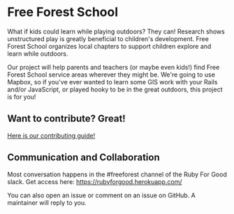 # Free Forest School

What if kids could learn while playing outdoors? They can! Research shows unstructured play is greatly beneficial to children's development. Free Forest School organizes local chapters to support children explore and learn while outdoors.

Our project will help parents and teachers (or maybe even kids!) find Free Forest School service areas wherever they might be. We're going to use Mapbox, so if you've ever wanted to learn some GIS work with your Rails and/or JavaScript, or played hooky to be in the great outdoors, this project is for you!

## Want to contribute? Great!

[Here is our contributing guide!](./CONTRIBUTING.md)

## Communication and Collaboration

Most conversation happens in the #freeforest channel of the Ruby For Good slack. Get access here: https://rubyforgood.herokuapp.com/

You can also open an issue or comment on an issue on GitHub.  A maintainer will reply to you.
